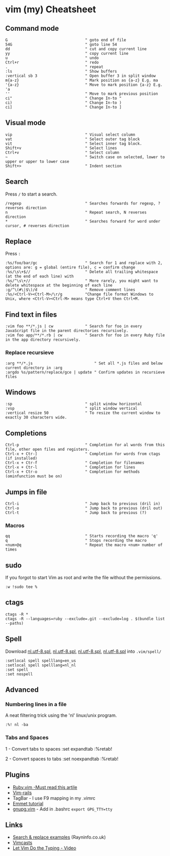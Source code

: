 # vim (my) Cheatsheet

## Command mode

    G                                  " goto end of file
    54G                                " goto line 54
    dd                                 " cut and copy current line
    yy                                 " copy current line
    u                                  " undo
    Ctrl+r                             " redo
    .                                  " repeat
    :ls                                " Show buffers
    :vertical sb 3                     " Open buffer 3 in split window
    m{a-z}                             " Mark position as {a-z} E.g. ma
    '{a-z}                             " Move to mark position {a-z} E.g. 'a
    ''                                 " Move to mark previous position
    ci"                                " Change In-to "
    ci)                                " Change In-to )
    ci]                                " Change In-to ]

## Visual mode

    vip                                " Visual select column
    vat                                " Select outer tag block
    vit                                " Select inner tag block.
    Shift+v                            " Select lines
    Ctrl+v                             " Select column
    ~                                  " Switch case on selected, lower to upper or upper to lower case
    Shift+>                            " Indent section

## Search

Press `/` to start a search.

    /regexp                            " Searches forwards for regexp, ? reverses direction
    n                                  " Repeat search, N reverses direction
    *                                  " Searches forward for word under cursor, # reverses direction

## Replace

Press `:`

    :%s/foo/bar/gc                     " Search for 1 and replace with 2, options are: g = global (entire file), c = confirm change
    :%s/\s\+$//                        " Delete all trailing whitespace (at the end of each line) with
    :%s/^\s\+//                        " More rarely, you might want to delete whitespace at the beginning of each line
    :g/^\(#\|$\)/d                     " Remove comment lines
    :%s/<Ctrl-V><Ctrl-M>/\r/g          "Change file format Windows to Unix, where <Ctrl-V><Ctrl-M> means type Ctrl+V then Ctrl+M.

## Find text in files

    :vim foo **/*.js | cw              " Search for foo in every JavaScript file in the parent directories recursively.
    :vim foo app/**/*.rb | cw          " Search for foo in every Ruby file in the app directory recursively.

### Replace recursieve

    :arg **/*.js                           " Set all *.js files and below current directory in :arg
    :argdo %s/pattern/replace/gce | update " Confirm updates in recursieve files

## Windows

    :sp                                " split window horizontal
    :vsp                               " split window vertical
    :vertical resize 50                " To resize the current window to exactly 30 characters wide.

## Completions

    Ctrl-p                             " Completion for al words from this file, other open files and registers.
    Ctrl-x + Ctr-]                     " Completion for words from ctags (if installed)
    Ctrl-x + Ctr-f                     " Completion for filenames
    Ctrl-x + Ctr-l                     " Completion for lines
    Ctrl-x + Ctr-o                     " Completion for methods (ominfunction must be on)

## Jumps in file

    Ctrl-i                             " Jump back to previous (dril in)
    Ctrl-o                             " Jump back to previous (dril out)
    Ctrl-t                             " Jump back to previous (?)

### Macros

    qq                                 " Starts recording the macro 'q'
    q                                  " Stops recording the macro
    <num>@q                            " Repeat the macro <num> number of times

## sudo

If you forgot to start Vim as root and write the file without the permissions.

    :w !sudo tee %

## ctags

    ctags -R *
    ctags -R --languages=ruby --exclude=.git --exclude=log . $(bundle list --paths)

## Spell

Download 
[nl.utf-8.spl](ftp://ftp.vim.org/pub/vim/runtime/spell/nl.utf-8.spl),
[nl.utf-8.spl](ftp://ftp.vim.org/pub/vim/runtime/spell/nl.utf-8.sug),
[nl.utf-8.spl](ftp://ftp.vim.org/pub/vim/runtime/spell/nl.latin1.spl),
[nl.utf-8.spl](ftp://ftp.vim.org/pub/vim/runtime/spell/nl.latin1.sug) into `.vim/spell/`

    :setlocal spell spelllang=en_us
    :setlocal spell spelllang=nl_nl
    :set spell
    :set nospell

## Advanced

### Numbering lines in a file
A neat filtering trick using the 'nl' linux/unix program.

    :%! nl -ba

### Tabs and Spaces

1 - Convert tabs to spaces
    :set expandtab
    :%retab!

2 - Convert spaces to tabs
    :set noexpandtab
    :%retab!

## Plugins

* [Ruby.vim -Must read this artile](http://biodegradablegeek.com/2007/12/using-vim-as-a-complete-ruby-on-rails-ide/)
* [Vim-rails](https://github.com/tpope/vim-rails)
* TagBar  - I use F9 mapping in my .vimrc
* [Emmet tutorial](https://raw.githubusercontent.com/mattn/emmet-vim/master/TUTORIAL)
* [gnupg.vim](http://www.vim.org/scripts/script.php?script_id=661) - Add in  .bashrc `export GPG_TTY=tty`

## Links

* [Search & replace examples](http://rayninfo.co.uk/vimtips.html) (Rayninfo.co.uk)
* [Vimcasts](http://vimcasts.org/)
* [Let Vim Do the Typing - Video](https://www.youtube.com/watch?v=3TX3kV3TICU)

